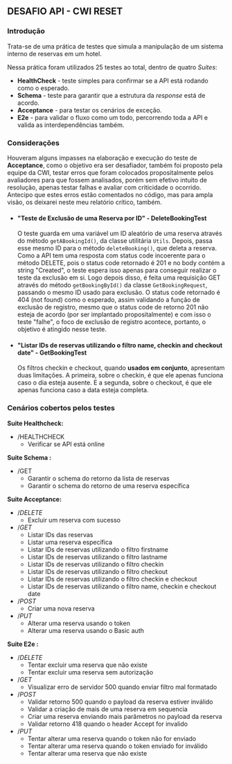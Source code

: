 ## DESAFIO API - CWI RESET

### Introdução

Trata-se de uma prática de testes que simula a manipulação de um sistema interno de reservas em um hotel.

Nessa prática foram utilizados 25 testes ao total, dentro de quatro *Suites*: 

- **HealthCheck** - teste simples para confirmar se a API está rodando como o esperado.
- **Schema** - teste para garantir que a estrutura da *response* está de acordo.
- **Acceptance** - para testar os cenários de exceção.
- **E2e** - para validar o fluxo como um todo, percorrendo toda a API e valida as interdependências também.

### Considerações

Houveram alguns impasses na elaboração e execução do teste de **Acceptance**, como o objetivo era ser desafiador, também foi proposto pela equipe da CWI, testar erros que foram colocados propositalmente pelos avaliadores para que fossem analisados, porém sem efetivo intuito de resolução, apenas testar falhas e avaliar com criticidade o ocorrido. Antecipo que estes erros estão comentados no código, mas para ampla visão, os deixarei neste meu relatório crítico, também.

- #### "Teste de Exclusão de uma Reserva por ID" - DeleteBookingTest

  O teste guarda em uma variável um ID aleatório de uma reserva através do método `getABookingId()`, da classe utilitária `Utils`. Depois, passa esse mesmo ID para o método `deleteBooking()`, que deleta a reserva. Como a API tem uma resposta com status code incoerente para o método DELETE, pois o status code retornado é 201 e no body contém a string "Created", o teste espera isso apenas para conseguir realizar o teste da exclusão em si. Logo depois disso, é feita uma requisição GET através do método `getBookingById()` da classe `GetBookingRequest`, passando o mesmo ID usado para exclusão. O status code retornado é 404 (not found) como o esperado, assim validando a função de exclusão de registro, mesmo que o status code de retorno 201 não esteja de acordo (por ser implantado propositalmente) e com isso o teste "falhe", o foco de exclusão de registro acontece, portanto, o objetivo é atingido nesse teste.

- #### "Listar IDs de reservas utilizando o filtro name, checkin and checkout date" - GetBookingTest

  Os filtros checkin e checkout, quando **usados em conjunto**, apresentam duas limitações. A primeira, sobre o checkin, é que ele apenas funciona caso o dia esteja ausente. E a segunda, sobre o checkout, é que ele apenas funciona caso a data esteja completa.

### Cenários cobertos pelos testes

**Suite Healthcheck:**

- /HEALTHCHECK
  - Verificar se API está online

**Suite Schema :**

- /GET
  - Garantir o schema do retorno da lista de reservas
  - Garantir o schema do retorno de uma reserva específica

**Suite Acceptance:**

- /*DELETE*
  - Excluir um reserva com sucesso
- /*GET*
  - Listar IDs das reservas
  - Listar uma reserva específica
  - Listar IDs de reservas utilizando o filtro firstname
  - Listar IDs de reservas utilizando o filtro lastname
  - Listar IDs de reservas utilizando o filtro checkin
  - Listar IDs de reservas utilizando o filtro checkout
  - Listar IDs de reservas utilizando o filtro checkin e checkout
  - Listar IDs de reservas utilizando o filtro name, checkin e checkout date
- /*POST*
  - Criar uma nova reserva
- /*PUT*
  - Alterar uma reserva usando o token
  - Alterar uma reserva usando o Basic auth

**Suite E2e :**

- /*DELETE*
  - Tentar excluir uma reserva que não existe
  - Tentar excluir uma reserva sem autorização
- /*GET*
  - Visualizar erro de servidor 500 quando enviar filtro mal formatado
- /*POST*
  - Validar retorno 500 quando o payload da reserva estiver inválido
  - Validar a criação de mais de uma reserva em sequencia
  - Criar uma reserva enviando mais parâmetros no payload da reserva
  - Validar retorno 418 quando o header Accept for invalido
- /*PUT*
  - Tentar alterar uma reserva quando o token não for enviado
  - Tentar alterar uma reserva quando o token enviado for inválido
  - Tentar alterar uma reserva que não existe



